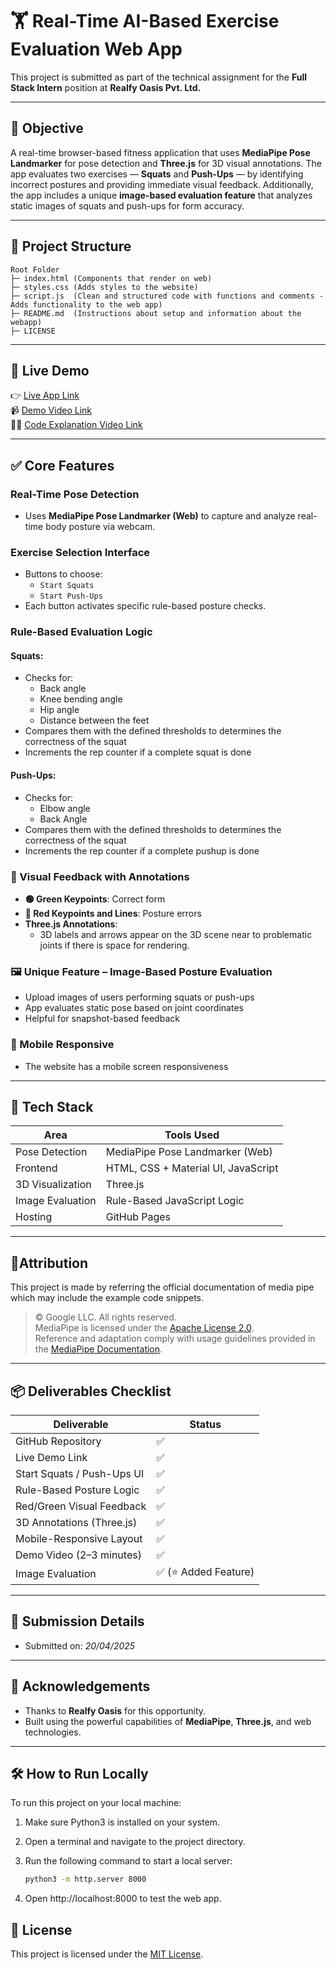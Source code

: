 # 🏋️ Real-Time AI-Based Exercise Evaluation Web App

This project is submitted as part of the technical assignment for the **Full Stack Intern** position at **Realfy Oasis Pvt. Ltd.**

---

## 🎯 Objective

A real-time browser-based fitness application that uses **MediaPipe Pose Landmarker** for pose detection and **Three.js** for 3D visual annotations. The app evaluates two exercises — **Squats** and **Push-Ups** — by identifying incorrect postures and providing immediate visual feedback. Additionally, the app includes a unique **image-based evaluation feature** that analyzes static images of squats and push-ups for form accuracy.

---

## 📂 Project Structure

```
Root Folder
├─ index.html (Components that render on web)
├─ styles.css (Adds styles to the website)
├─ script.js  (Clean and structured code with functions and comments - Adds functionality to the web app)
├─ README.md  (Instructions about setup and information about the webapp)
├─ LICENSE

```
---

## 🚀 Live Demo

👉 [Live App Link](https://vasita27.github.io/Real_Time_AI_Powered_Exercise_Evaluation/)  
📹 [Demo Video Link](https://www.youtube.com/watch?v=k9MmNxhQE8M)  
👩‍💻 [Code Explanation Video Link](https://www.youtube.com/watch?v=kUrHaeFiYhc) 

---

## ✅ Core Features

### Real-Time Pose Detection

- Uses **MediaPipe Pose Landmarker (Web)** to capture and analyze real-time body posture via webcam.

### Exercise Selection Interface

- Buttons to choose:
  - `Start Squats`
  - `Start Push-Ups`
- Each button activates specific rule-based posture checks.

### Rule-Based Evaluation Logic

#### Squats:
- Checks for:
  - Back angle
  - Knee bending angle
  - Hip angle
  - Distance between the feet
- Compares them with the defined thresholds to determines the correctness of the squat
- Increments the rep counter if a complete squat is done

#### Push-Ups:
- Checks for:
  - Elbow angle
  - Back Angle
- Compares them with the defined thresholds to determines the correctness of the squat
- Increments the rep counter if a complete pushup is done

### 🎨 Visual Feedback with Annotations

- **🟢 Green Keypoints**: Correct form
- **🔴 Red Keypoints and Lines**: Posture errors
- **Three.js Annotations**:
  - 3D labels and arrows appear on the 3D scene near to problematic joints if there is space for rendering.

### 🖼️ Unique Feature – Image-Based Posture Evaluation

- Upload images of users performing squats or push-ups
- App evaluates static pose based on joint coordinates
- Helpful for snapshot-based feedback

### 📱 Mobile Responsive

- The website has a mobile screen responsiveness
  
---

## 🧰 Tech Stack

| Area            | Tools Used                      |
|-----------------|---------------------------------|
| Pose Detection  | MediaPipe Pose Landmarker (Web) |
| Frontend        | HTML, CSS + Material UI, JavaScript|
| 3D Visualization| Three.js                        |
| Image Evaluation| Rule-Based JavaScript Logic     |
| Hosting         | GitHub Pages                    |

---

## 📄Attribution

This project is made by referring the official documentation of media pipe which may include the example code snippets.

> © Google LLC. All rights reserved.  
> MediaPipe is licensed under the [Apache License 2.0](https://www.apache.org/licenses/LICENSE-2.0).  
> Reference and adaptation comply with usage guidelines provided in the [MediaPipe Documentation](https://mediapipe.dev/).

---

## 📦 Deliverables Checklist

| Deliverable                | Status     |
|----------------------------|------------|
| GitHub Repository          | ✅          |
| Live Demo Link             | ✅          |
| Start Squats / Push-Ups UI | ✅          |
| Rule-Based Posture Logic   | ✅          |
| Red/Green Visual Feedback  | ✅          |
| 3D Annotations (Three.js)  | ✅          |
| Mobile-Responsive Layout   | ✅          |
| Demo Video (2–3 minutes)   | ✅          |
| Image Evaluation    | ✅ (⭐ Added Feature) |

---

## 📩 Submission Details

- Submitted on: *20/04/2025*

---

## 🙌 Acknowledgements

- Thanks to **Realfy Oasis** for this opportunity.
- Built using the powerful capabilities of **MediaPipe**, **Three.js**, and web technologies.

---

## 🛠️ How to Run Locally

To run this project on your local machine:

1. Make sure Python3 is installed on your system.
2. Open a terminal and navigate to the project directory.
3. Run the following command to start a local server:

   ```bash
   python3 -m http.server 8000

 4. Open http://localhost:8000 to test the web app.

## 📝 License

This project is licensed under the [MIT License](LICENSE).

